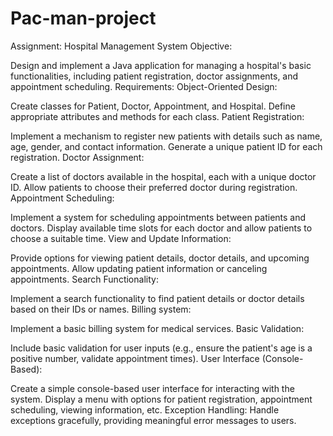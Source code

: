 # Pac-man-project
Assignment: Hospital Management System
Objective:

Design and implement a Java application for managing a hospital's basic functionalities, including patient registration, doctor assignments, and appointment scheduling.
Requirements:
Object-Oriented Design:

Create classes for Patient, Doctor, Appointment, and Hospital. Define appropriate attributes and methods for each class.
Patient Registration:

Implement a mechanism to register new patients with details such as name, age, gender, and contact information. Generate a unique patient ID for each registration.
Doctor Assignment:

Create a list of doctors available in the hospital, each with a unique doctor ID. Allow patients to choose their preferred doctor during registration.
Appointment Scheduling:

Implement a system for scheduling appointments between patients and doctors. Display available time slots for each doctor and allow patients to choose a suitable time.
View and Update Information:

Provide options for viewing patient details, doctor details, and upcoming appointments. Allow updating patient information or canceling appointments.
Search Functionality:

Implement a search functionality to find patient details or doctor details based on their IDs or names.
Billing system:

Implement a basic billing system for medical services.
Basic Validation:

Include basic validation for user inputs (e.g., ensure the patient's age is a positive number, validate appointment times).
User Interface (Console-Based):

Create a simple console-based user interface for interacting with the system. Display a menu with options for patient registration, appointment scheduling, viewing information, etc.
Exception Handling:
Handle exceptions gracefully, providing meaningful error messages to users.
